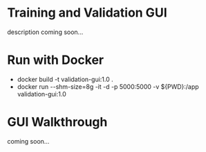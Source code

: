 # Training and Validation GUI
description coming soon...

# Run with Docker
- docker build -t validation-gui:1.0 .
- docker run --shm-size=8g -it -d -p 5000:5000 -v ${PWD}:/app validation-gui:1.0

# GUI Walkthrough
coming soon...